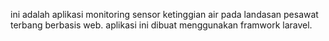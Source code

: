 ini adalah aplikasi monitoring sensor ketinggian air pada landasan pesawat terbang berbasis web.
aplikasi ini dibuat menggunakan framwork laravel.
